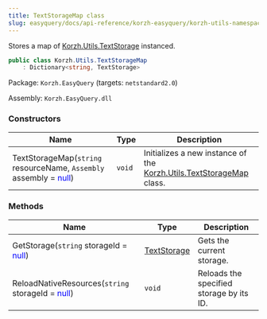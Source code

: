 ```yaml
---
title: TextStorageMap class
slug: easyquery/docs/api-reference/korzh-easyquery/korzh-utils-namespace/textstoragemap-class
---
```



Stores a map of [Korzh.Utils.TextStorage](/api-reference/korzh-easyquery/korzh-utils-namespace/textstorage-class) instanced.
```csharp
public class Korzh.Utils.TextStorageMap
    : Dictionary<string, TextStorage>

```
Package: `Korzh.EasyQuery` (targets: `netstandard2.0`)

Assembly: `Korzh.EasyQuery.dll`

### Constructors

| Name | Type | Description | 
| --- | --- | --- | 
| TextStorageMap(`string` resourceName, `Assembly` assembly = <span style='color: blue'>null</span>) | `void` | Initializes a new instance of the [Korzh.Utils.TextStorageMap](/api-reference/korzh-easyquery/korzh-utils-namespace/textstoragemap-class) class. | 


### Methods

| Name | Type | Description | 
| --- | --- | --- | 
| GetStorage(`string` storageId = <span style='color: blue'>null</span>) | [TextStorage](/api-reference/korzh-easyquery/korzh-utils-namespace/textstorage-class) | Gets the current storage. | 
| ReloadNativeResources(`string` storageId = <span style='color: blue'>null</span>) | `void` | Reloads the specified storage by its ID. |